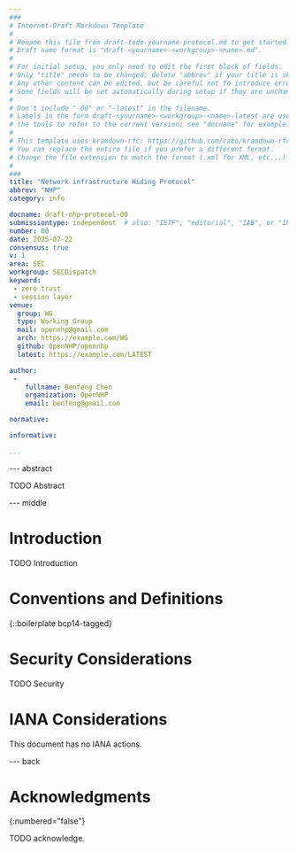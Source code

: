 ```yaml
---
###
# Internet-Draft Markdown Template
#
# Rename this file from draft-todo-yourname-protocol.md to get started.
# Draft name format is "draft-<yourname>-<workgroup>-<name>.md".
#
# For initial setup, you only need to edit the first block of fields.
# Only "title" needs to be changed; delete "abbrev" if your title is short.
# Any other content can be edited, but be careful not to introduce errors.
# Some fields will be set automatically during setup if they are unchanged.
#
# Don't include "-00" or "-latest" in the filename.
# Labels in the form draft-<yourname>-<workgroup>-<name>-latest are used by
# the tools to refer to the current version; see "docname" for example.
#
# This template uses kramdown-rfc: https://github.com/cabo/kramdown-rfc
# You can replace the entire file if you prefer a different format.
# Change the file extension to match the format (.xml for XML, etc...)
#
###
title: "Network infrastructure Hiding Protocol"
abbrev: "NHP"
category: info

docname: draft-nhp-protocol-00
submissiontype: independent  # also: "IETF", "editorial", "IAB", or "IRTF"
number: 00
date: 2025-07-22
consensus: true
v: 1
area: SEC
workgroup: SECDispatch
keyword:
 - zero trust
 - session layer
venue:
  group: WG
  type: Working Group
  mail: opennhp@gmail.com
  arch: https://example.com/WG
  github: OpenNHP/opennhp
  latest: https://example.com/LATEST

author:
 -
    fullname: Benfeng Chen
    organization: OpenNHP
    email: benfeng@gmail.com

normative:

informative:

...
```


--- abstract

TODO Abstract


--- middle

# Introduction

TODO Introduction


# Conventions and Definitions

{::boilerplate bcp14-tagged}


# Security Considerations

TODO Security


# IANA Considerations

This document has no IANA actions.


--- back

# Acknowledgments
{:numbered="false"}

TODO acknowledge.
